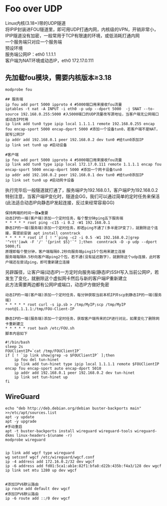 # Foo over UDP 
Linux内核(3.18+)带的UDP隧道<br>
将IPIP封装进FOU隧道里，即可用UDP打通内网，内核级的VPN，开销非常小，IPIP隧道没有加密，一般常用于TCP有限速的环境，或低消耗打通内网<br>
一个服务端只对应一个服务端<br>
预设环境<br>
服务端公网IP：eth0 1.1.1.1<br>
客户端为NAT环境或动态IP，eth0 172.17.0.111<br>

## 先加载fou模块，需要内核版本≥3.18
```modprobe fou```
```
## 服务端
ip fou add port 5000 ipproto 4 #5000端口用来接收fou流量
iptables -t nat -A INPUT -i eth0 -p udp --dport 5000  -j SNAT --to-source 192.168.0.255:5000 #入5000端口的UDP流量改写源地址，当客户端无公网端口或动态IP时用
ip link add tun0 type ipip local 1.1.1.1 remote 192.168.0.255 encap fou encap-sport 5000 encap-dport 5000 #添加一个设备tun0，若客户端不是NAT，就写公网IP
ip addr add 192.168.0.1 peer 192.168.0.2 dev tun0 #给tun0添加IP
ip link set tun0 up #启动设备
 
#客户端
ip fou add port 5000 ipproto 4 #5000端口用来接收fou流量
ip link add tun0 type ipip local 172.17.0.111 remote 1.1.1.1 encap fou encap-sport 5000 encap-dport 5000 #添加一个网卡设备tun0
ip addr add 192.168.0.2 peer 192.168.0.1 dev tun0 #给tun0添加IP
ip link set tun0 up #启动网卡设备
```
执行完毕后一般隧道就打通了，服务端IP为192.168.0.1，客户端IP为192.168.0.2<br>
特别注意，当客户端IP变化时，隧道会GG，我们可以通过简单的定时任务来保活(此法适合动态IP向静态IP发起连接，反过来经常容易GG)<br>
```
保持两端的时间一致◆重要
动态IP的一端(客户端)添加一个定时任务，每个整分钟ping五下服务端
* * * * * root ping -c15 -i 0.2 -W1 192.168.0.1 
静态IP的一端(服务端)添加一个定时任务，即若ping不通了(多半是IP变了)，就删除这个连接，需提前安装 apt install conntrack
* * * * * root if [ ! "`ping -c2 -i 0.5 -W1 192.168.0.2|grep '^rtt'|awk -F '/' '{print $5}'`" ];then  conntrack -D -p udp --dport 5000;fi
原理即每个整分钟，客户端每隔0.2秒向服务端ping15个包用来建立连接
服务端每隔0.5秒向客户端ping2个包，若不通(没有延迟数字)，就删除这个udp连接，此时客户端还在尝试ping，即可重新建立连接
```
另辟蹊径，让客户端(动态IP)一方定时向服务端(静态IP)SSH写入当前公网IP，若发生了变化，就删除这个虚拟网卡然后与新的客户端IP重新建立<br>
此方法需要两边都有公网IP或端口，动态IP方做好免密
```
动态IP的一端(客户端)添加一个定时任务，每分钟获取当前本机IP并scp到静态IP的一端(服务端)
* * * * * root curl -s ip.sb > /tmp/MyIP;scp /tmp/MyIP root@1.1.1.1:/tmp/FOU-Client-IP

静态IP的一端(服务端)添加一个定时任务，获取客户端传来的IP进行对比，如果变化了删除网卡重新建立
* * * * * root bash /etc/FOU.sh
脚本内容如下

#!/bin/bash
sleep 2s
FOUClientIP=`cat /tmp/FOUClientIP`
if [ ! `ip link show|grep -o $FOUClientIP` ];then 
	ip fou del tun-hinet
	ip link add tun-hinet type ipip local 1.1.1.1 remote $FOUClientIP encap fou encap-sport auto encap-dport 5010
	ip addr add 192.168.0.1 peer 192.168.0.2 dev tun-hinet
	ip link set tun-hinet up
fi
```

## WireGuard
```
echo "deb http://deb.debian.org/debian buster-backports main" >>/etc/apt/sources.list
apt -y update 
apt -y upgrade
#手动重启
apt -t buster-backports install wireguard wireguard-tools wireguard-dkms linux-headers-$(uname -r)
modprobe wireguard


ip link add wgcf type wireguard
wg setconf wgcf /etc/wireguard/wgcf.conf
ip -4 address add 172.16.0.2/32 dev wgcf
ip -6 address add fd01:5ca1:ab1e:82f1:bfa8:d22b:435b:f4a3/128 dev wgcf
ip link set mtu 1280 up dev wgcf


#添加IPV6默认路由
ip route add default dev wgcf
#添加IPV6默认路由
ip -6 route add ::/0 dev wgcf
```



